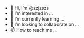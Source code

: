 - 👋 Hi, I’m @zzjzszs
- 👀 I’m interested in ...
- 🌱 I’m currently learning ...
- 💞️ I’m looking to collaborate on ...
- 📫 How to reach me ...

<!---
zzjzszs/zzjzszs is a ✨ special ✨ repository because its `README.md` (this file) appears on your GitHub profile.
You can click the Preview link to take a look at your changes.
--->
